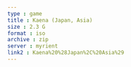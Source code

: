```yaml
---
type : game
title : Kaena (Japan, Asia)
size : 2.3 G
format : iso
archive : zip
server : myrient
link2 : Kaena%20%28Japan%2C%20Asia%29
---
```

